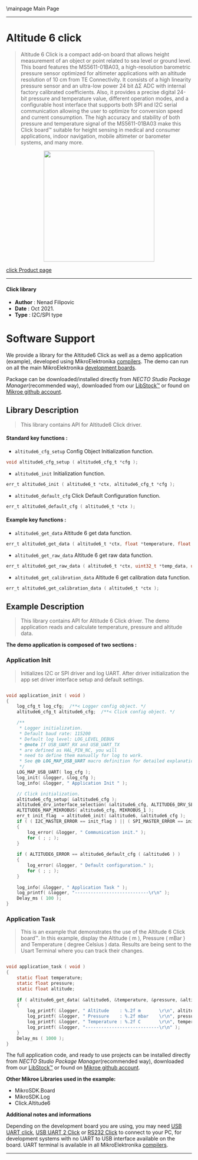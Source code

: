 \mainpage Main Page

---
# Altitude 6 click

> Altitude 6 Click is a compact add-on board that allows height measurement of an object or point related to sea level or ground level. This board features the MS5611-01BA03, a high-resolution barometric pressure sensor optimized for altimeter applications with an altitude resolution of 10 cm from TE Connectivity. It consists of a high linearity pressure sensor and an ultra-low power 24 bit ΔΣ ADC with internal factory calibrated coefficients. Also, it provides a precise digital 24-bit pressure and temperature value, different operation modes, and a configurable host interface that supports both SPI and I2C serial communication allowing the user to optimize for conversion speed and current consumption. The high accuracy and stability of both pressure and temperature signal of the MS5611-01BA03 make this Click board™ suitable for height sensing in medical and consumer applications, indoor navigation, mobile altimeter or barometer systems, and many more.

<p align="center">
  <img src="https://download.mikroe.com/images/click_for_ide/altitude6_click.png" height=300px>
</p>

[click Product page](https://www.mikroe.com/altitude-6-click)

---


#### Click library

- **Author**        : Nenad Filipovic
- **Date**          : Oct 2021.
- **Type**          : I2C/SPI type


# Software Support

We provide a library for the Altitude6 Click
as well as a demo application (example), developed using MikroElektronika
[compilers](https://www.mikroe.com/necto-studio).
The demo can run on all the main MikroElektronika [development boards](https://www.mikroe.com/development-boards).

Package can be downloaded/installed directly from *NECTO Studio Package Manager*(recommended way), downloaded from our [LibStock&trade;](https://libstock.mikroe.com) or found on [Mikroe github account](https://github.com/MikroElektronika/mikrosdk_click_v2/tree/master/clicks).

## Library Description

> This library contains API for Altitude6 Click driver.

#### Standard key functions :

- `altitude6_cfg_setup` Config Object Initialization function.
```c
void altitude6_cfg_setup ( altitude6_cfg_t *cfg );
```

- `altitude6_init` Initialization function.
```c
err_t altitude6_init ( altitude6_t *ctx, altitude6_cfg_t *cfg );
```

- `altitude6_default_cfg` Click Default Configuration function.
```c
err_t altitude6_default_cfg ( altitude6_t *ctx );
```

#### Example key functions :

- `altitude6_get_data` Altitude 6 get data function.
```c
err_t altitude6_get_data ( altitude6_t *ctx, float *temperature, float *pressure, float *altitude );
```

- `altitude6_get_raw_data` Altitude 6 get raw data function.
```c
err_t altitude6_get_raw_data ( altitude6_t *ctx, uint32_t *temp_data, uint32_t *press_data );
```

- `altitude6_get_calibration_data` Altitude 6 get calibration data function.
```c
err_t altitude6_get_calibration_data ( altitude6_t *ctx );
```

## Example Description

> This library contains API for Altitude 6 Click driver.
> The demo application reads and calculate 
> temperature, pressure and altitude data.

**The demo application is composed of two sections :**

### Application Init

> Initializes I2C or SPI driver and log UART.
> After driver initialization the app set 
> driver interface setup and  default settings.

```c

void application_init ( void )
{
    log_cfg_t log_cfg;  /**< Logger config object. */
    altitude6_cfg_t altitude6_cfg;  /**< Click config object. */

    /** 
     * Logger initialization.
     * Default baud rate: 115200
     * Default log level: LOG_LEVEL_DEBUG
     * @note If USB_UART_RX and USB_UART_TX 
     * are defined as HAL_PIN_NC, you will 
     * need to define them manually for log to work. 
     * See @b LOG_MAP_USB_UART macro definition for detailed explanation.
     */
    LOG_MAP_USB_UART( log_cfg );
    log_init( &logger, &log_cfg );
    log_info( &logger, " Application Init " );

    // Click initialization.
    altitude6_cfg_setup( &altitude6_cfg );
    altitude6_drv_interface_selection( &altitude6_cfg, ALTITUDE6_DRV_SEL_I2C );
    ALTITUDE6_MAP_MIKROBUS( altitude6_cfg, MIKROBUS_1 );
    err_t init_flag  = altitude6_init( &altitude6, &altitude6_cfg );
    if ( ( I2C_MASTER_ERROR == init_flag ) || ( SPI_MASTER_ERROR == init_flag ) )
    {
        log_error( &logger, " Communication init." );
        for ( ; ; );
    }
    
    if ( ALTITUDE6_ERROR == altitude6_default_cfg ( &altitude6 ) )
    {
        log_error( &logger, " Default configuration." );
        for ( ; ; );
    }
    
    log_info( &logger, " Application Task " );
    log_printf( &logger, "----------------------------\r\n" );
    Delay_ms ( 100 );
}

```

### Application Task

> This is an example that demonstrates the use of the Altitude 6 Click board™.
> In this example, display the Altitude ( m ), 
> Pressure ( mBar ) and Temperature ( degree Celsius ) data.
> Results are being sent to the Usart Terminal where you can track their changes.

```c

void application_task ( void )
{
    static float temperature;
    static float pressure;
    static float altitude;
    
    if ( altitude6_get_data( &altitude6, &temperature, &pressure, &altitude ) == ALTITUDE6_OK )
    {
        log_printf( &logger, " Altitude    : %.2f m       \r\n", altitude );
        log_printf( &logger, " Pressure    : %.2f mbar    \r\n", pressure );
        log_printf( &logger, " Temperature : %.2f C       \r\n", temperature );
        log_printf( &logger, "----------------------------\r\n" );   
    }
    Delay_ms ( 1000 );
}

```

The full application code, and ready to use projects can be installed directly from *NECTO Studio Package Manager*(recommended way), downloaded from our [LibStock&trade;](https://libstock.mikroe.com) or found on [Mikroe github account](https://github.com/MikroElektronika/mikrosdk_click_v2/tree/master/clicks).

**Other Mikroe Libraries used in the example:**

- MikroSDK.Board
- MikroSDK.Log
- Click.Altitude6

**Additional notes and informations**

Depending on the development board you are using, you may need
[USB UART click](https://www.mikroe.com/usb-uart-click),
[USB UART 2 Click](https://www.mikroe.com/usb-uart-2-click) or
[RS232 Click](https://www.mikroe.com/rs232-click) to connect to your PC, for
development systems with no UART to USB interface available on the board. UART
terminal is available in all MikroElektronika
[compilers](https://shop.mikroe.com/compilers).

---
